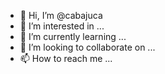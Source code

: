 - 👋 Hi, I’m @cabajuca
- 👀 I’m interested in ...
- 🌱 I’m currently learning ...
- 💞️ I’m looking to collaborate on ...
- 📫 How to reach me ...

<!---
cabajuca/cabajuca is a ✨ special ✨ repository because its `README.md` (this file) appears on your GitHub profile.
You can click the Preview link to take a look at your changes.
--->
